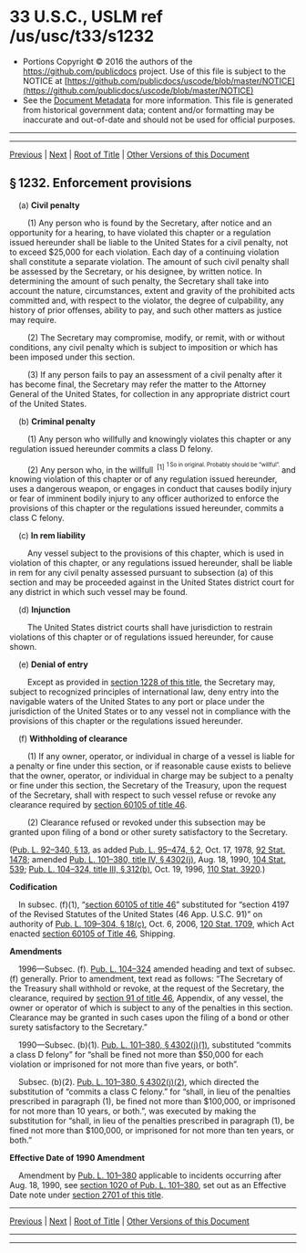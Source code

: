 ---
---

# 33 U.S.C., USLM ref /us/usc/t33/s1232

* Portions Copyright © 2016 the authors of the https://github.com/publicdocs project.
  Use of this file is subject to the NOTICE at [https://github.com/publicdocs/uscode/blob/master/NOTICE](https://github.com/publicdocs/uscode/blob/master/NOTICE)
* See the [Document Metadata](././../../../..//README.md) for more information.
  This file is generated from historical government data; content and/or formatting may be inaccurate and out-of-date and should not be used for official purposes.

----------
----------

[Previous](./../../../..//us/usc/t33/ch25/m__us_usc_t33_s1231a.md) | [Next](./../../../..//us/usc/t33/ch25/m__us_usc_t33_s1232a.md) | [Root of Title](./../../../../) | [Other Versions of this Document](https://publicdocs.github.io/go/links?ns=uslm&ref=%2Fus%2Fusc%2Ft33%2Fs1232)

## § 1232. Enforcement provisions

    (a) __Civil penalty__ 

        (1) Any person who is found by the Secretary, after notice and an opportunity for a hearing, to have violated this chapter or a regulation issued hereunder shall be liable to the United States for a civil penalty, not to exceed $25,000 for each violation. Each day of a continuing violation shall constitute a separate violation. The amount of such civil penalty shall be assessed by the Secretary, or his designee, by written notice. In determining the amount of such penalty, the Secretary shall take into account the nature, circumstances, extent and gravity of the prohibited acts committed and, with respect to the violator, the degree of culpability, any history of prior offenses, ability to pay, and such other matters as justice may require.

        (2) The Secretary may compromise, modify, or remit, with or without conditions, any civil penalty which is subject to imposition or which has been imposed under this section.

        (3) If any person fails to pay an assessment of a civil penalty after it has become final, the Secretary may refer the matter to the Attorney General of the United States, for collection in any appropriate district court of the United States.

    (b) __Criminal penalty__ 

        (1) Any person who willfully and knowingly violates this chapter or any regulation issued hereunder commits a class D felony.

        (2) Any person who, in the willfull  <sup>\[1\]</sup>  <sup><sup> 1 So in original. Probably should be “willful”. </sup></sup>  and knowing violation of this chapter or of any regulation issued hereunder, uses a dangerous weapon, or engages in conduct that causes bodily injury or fear of imminent bodily injury to any officer authorized to enforce the provisions of this chapter or the regulations issued hereunder, commits a class C felony.

    (c) __In rem liability__ 

        Any vessel subject to the provisions of this chapter, which is used in violation of this chapter, or any regulations issued hereunder, shall be liable in rem for any civil penalty assessed pursuant to subsection (a) of this section and may be proceeded against in the United States district court for any district in which such vessel may be found.

    (d) __Injunction__ 

        The United States district courts shall have jurisdiction to restrain violations of this chapter or of regulations issued hereunder, for cause shown.

    (e) __Denial of entry__ 

        Except as provided in [section 1228 of this title][/us/usc/t33/s1228], the Secretary may, subject to recognized principles of international law, deny entry into the navigable waters of the United States to any port or place under the jurisdiction of the United States or to any vessel not in compliance with the provisions of this chapter or the regulations issued hereunder.

    (f) __Withholding of clearance__ 

        (1) If any owner, operator, or individual in charge of a vessel is liable for a penalty or fine under this section, or if reasonable cause exists to believe that the owner, operator, or individual in charge may be subject to a penalty or fine under this section, the Secretary of the Treasury, upon the request of the Secretary, shall with respect to such vessel refuse or revoke any clearance required by [section 60105 of title 46][/us/usc/t46/s60105].

        (2) Clearance refused or revoked under this subsection may be granted upon filing of a bond or other surety satisfactory to the Secretary.

([Pub. L. 92–340, § 13][/us/pl/92/340/s13], as added [Pub. L. 95–474, § 2][/us/pl/95/474/s2], Oct. 17, 1978, [92 Stat. 1478][/us/stat/92/1478]; amended [Pub. L. 101–380, title IV, § 4302(j)][/us/pl/101/380/s4302/j], Aug. 18, 1990, [104 Stat. 539][/us/stat/104/539]; [Pub. L. 104–324, title III, § 312(b)][/us/pl/104/324/s312/b], Oct. 19, 1996, [110 Stat. 3920][/us/stat/110/3920].)

 __Codification__ 

    In subsec. (f)(1), “[section 60105 of title 46][/us/usc/t46/s60105]” substituted for “section 4197 of the Revised Statutes of the United States (46 App. U.S.C. 91)” on authority of [Pub. L. 109–304, § 18(c)][/us/pl/109/304/s18/c], Oct. 6, 2006, [120 Stat. 1709][/us/stat/120/1709], which Act enacted [section 60105 of Title 46][/us/usc/t46/s60105], Shipping.

 __Amendments__ 

    1996—Subsec. (f). [Pub. L. 104–324][/us/pl/104/324] amended heading and text of subsec. (f) generally. Prior to amendment, text read as follows: “The Secretary of the Treasury shall withhold or revoke, at the request of the Secretary, the clearance, required by [section 91 of title 46][/us/usc/t46/s91], Appendix, of any vessel, the owner or operator of which is subject to any of the penalties in this section. Clearance may be granted in such cases upon the filing of a bond or other surety satisfactory to the Secretary.”

    1990—Subsec. (b)(1). [Pub. L. 101–380, § 4302(j)(1)][/us/pl/101/380/s4302/j/1], substituted “commits a class D felony” for “shall be fined not more than $50,000 for each violation or imprisoned for not more than five years, or both”.

    Subsec. (b)(2). [Pub. L. 101–380, § 4302(j)(2)][/us/pl/101/380/s4302/j/2], which directed the substitution of “commits a class C felony.” for “shall, in lieu of the penalties prescribed in paragraph (1), be fined not more than $100,000, or imprisoned for not more than 10 years, or both.”, was executed by making the substitution for “shall, in lieu of the penalties prescribed in paragraph (1), be fined not more than $100,000, or imprisoned for not more than ten years, or both.”

 __Effective Date of 1990 Amendment__ 

    Amendment by [Pub. L. 101–380][/us/pl/101/380] applicable to incidents occurring after Aug. 18, 1990, see [section 1020 of Pub. L. 101–380][/us/pl/101/380/s1020], set out as an Effective Date note under [section 2701 of this title][/us/usc/t33/s2701].

----------

[Previous](./../../../..//us/usc/t33/ch25/m__us_usc_t33_s1231a.md) | [Next](./../../../..//us/usc/t33/ch25/m__us_usc_t33_s1232a.md) | [Root of Title](./../../../../) | [Other Versions of this Document](https://publicdocs.github.io/go/links?ns=uslm&ref=%2Fus%2Fusc%2Ft33%2Fs1232)

----------
----------

[/us/usc/t33/s1228]: https://publicdocs.github.io/go/links?ns=uslm&ref=%2Fus%2Fusc%2Ft33%2Fs1228
[/us/usc/t46/s60105]: https://publicdocs.github.io/go/links?ns=uslm&ref=%2Fus%2Fusc%2Ft46%2Fs60105
[/us/pl/92/340/s13]: https://publicdocs.github.io/go/links?ns=uslm&ref=%2Fus%2Fpl%2F92%2F340%2Fs13
[/us/pl/95/474/s2]: https://publicdocs.github.io/go/links?ns=uslm&ref=%2Fus%2Fpl%2F95%2F474%2Fs2
[/us/stat/92/1478]: https://publicdocs.github.io/go/links?ns=uslm&ref=%2Fus%2Fstat%2F92%2F1478
[/us/pl/101/380/s4302/j]: https://publicdocs.github.io/go/links?ns=uslm&ref=%2Fus%2Fpl%2F101%2F380%2Fs4302%2Fj
[/us/stat/104/539]: https://publicdocs.github.io/go/links?ns=uslm&ref=%2Fus%2Fstat%2F104%2F539
[/us/pl/104/324/s312/b]: https://publicdocs.github.io/go/links?ns=uslm&ref=%2Fus%2Fpl%2F104%2F324%2Fs312%2Fb
[/us/stat/110/3920]: https://publicdocs.github.io/go/links?ns=uslm&ref=%2Fus%2Fstat%2F110%2F3920
[/us/usc/t46/s60105]: https://publicdocs.github.io/go/links?ns=uslm&ref=%2Fus%2Fusc%2Ft46%2Fs60105
[/us/pl/109/304/s18/c]: https://publicdocs.github.io/go/links?ns=uslm&ref=%2Fus%2Fpl%2F109%2F304%2Fs18%2Fc
[/us/stat/120/1709]: https://publicdocs.github.io/go/links?ns=uslm&ref=%2Fus%2Fstat%2F120%2F1709
[/us/usc/t46/s60105]: https://publicdocs.github.io/go/links?ns=uslm&ref=%2Fus%2Fusc%2Ft46%2Fs60105
[/us/pl/104/324]: https://publicdocs.github.io/go/links?ns=uslm&ref=%2Fus%2Fpl%2F104%2F324
[/us/usc/t46/s91]: https://publicdocs.github.io/go/links?ns=uslm&ref=%2Fus%2Fusc%2Ft46%2Fs91
[/us/pl/101/380/s4302/j/1]: https://publicdocs.github.io/go/links?ns=uslm&ref=%2Fus%2Fpl%2F101%2F380%2Fs4302%2Fj%2F1
[/us/pl/101/380/s4302/j/2]: https://publicdocs.github.io/go/links?ns=uslm&ref=%2Fus%2Fpl%2F101%2F380%2Fs4302%2Fj%2F2
[/us/pl/101/380]: https://publicdocs.github.io/go/links?ns=uslm&ref=%2Fus%2Fpl%2F101%2F380
[/us/pl/101/380/s1020]: https://publicdocs.github.io/go/links?ns=uslm&ref=%2Fus%2Fpl%2F101%2F380%2Fs1020
[/us/usc/t33/s2701]: https://publicdocs.github.io/go/links?ns=uslm&ref=%2Fus%2Fusc%2Ft33%2Fs2701


